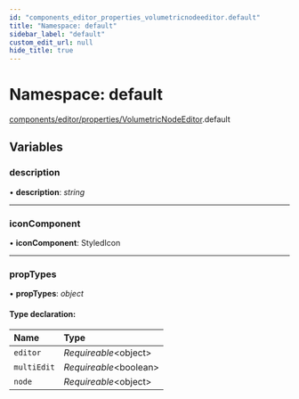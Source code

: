 ```yaml
---
id: "components_editor_properties_volumetricnodeeditor.default"
title: "Namespace: default"
sidebar_label: "default"
custom_edit_url: null
hide_title: true
---
```


# Namespace: default

[components/editor/properties/VolumetricNodeEditor](components_editor_properties_volumetricnodeeditor.md).default

## Variables

### description

• **description**: *string*

___

### iconComponent

• **iconComponent**: StyledIcon

___

### propTypes

• **propTypes**: *object*

#### Type declaration:

Name | Type |
:------ | :------ |
`editor` | *Requireable*<object\> |
`multiEdit` | *Requireable*<boolean\> |
`node` | *Requireable*<object\> |
